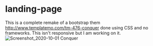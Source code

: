 # landing-page
This is a complete remake of a bootstrap them http://www.templatemo.com/tm-476-conquer done using CSS and no frameworks. This isn't responsive but I am working on it.
![Screenshot_2020-10-01 Conquer](https://user-images.githubusercontent.com/41210361/94818476-cc1cce00-041b-11eb-864d-94c944d19735.jpg)

